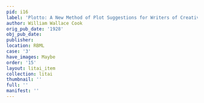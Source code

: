```yaml
---
pid: i16
label: 'Plotto: A New Method of Plot Suggestions for Writers of Creative Fiction'
author: William Wallace Cook
orig_pub_date: '1928'
obj_pub_date:
publisher:
location: RBML
case: '3'
have_images: Maybe
order: '15'
layout: litai_item
collection: litai
thumbnail: ''
full: ''
manifest: ''
---
```


